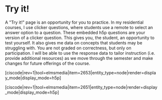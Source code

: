 # Try it!

A "Try it!" page is an opportunity for you to practice.  In my residential courses, I use clicker questions, where students use a remote to select an answer option to a question.   These embedded h5p questions are your version of a clicker question.  This gives you, the student, an opportunity to test yourself.  It also gives me data on concepts that students may be struggling with.  You are not graded on correctness, but only on participation.  I will be able to use the response data to tailor instruction (i.e. provide additional resources) as we move through the semester and make changes for future offerings of the course.


[ciscode|rev=1|tool=elmsmedia|item=2653|entity_type=node|render=display_mode|display_mode=h5p]

[ciscode|rev=1|tool=elmsmedia|item=2651|entity_type=node|render=display_mode|display_mode=h5p]

 